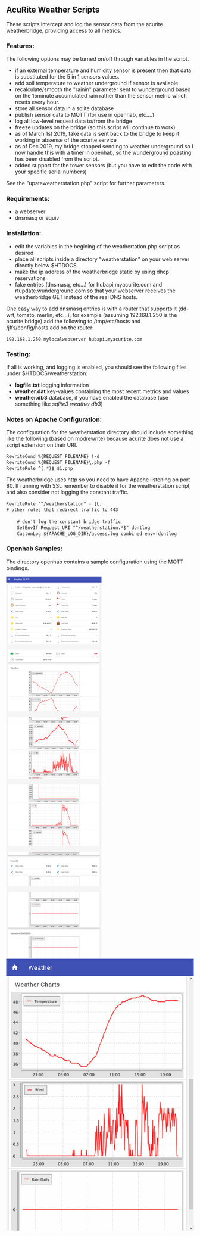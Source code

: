 ## AcuRite Weather Scripts
These scripts intercept and log the sensor data from the acurite weatherbridge, providing access to all metrics.

### Features:
The following options may be turned on/off through variables in the script.

- if an external temperature and humidity sensor is present then that data is substituted for the 5 in 1 sensors values. 
- add soil temperature to weather underground if sensor is available
- recalculate/smooth the "rainin" parameter sent to wunderground based on the 15minute accumulated rain rather than the sensor metric which resets every hour.
- store all sensor data in a sqlite database
- publish sensor data to MQTT (for use in openhab, etc....)
- log all low-level request data to/from the bridge
- freeze updates on the bridge (so this script will continue to work)
- as of March 1st 2019, fake data is sent back to the bridge to keep it working in absense of the acurite service
- as of Dec 2019, my bridge stopped sending to weather underground so I now handle this with a timer in openhab, so the wunderground poasting has been disabled from the script.
- added support for the tower sensors (but you have to edit the code with your specific serial numbers)

See the "upateweatherstation.php" script for further parameters.

### Requirements:

- a webserver
- dnsmasq or equiv 

### Installation:

- edit the variables in the begining of the weathertation.php script as desired
- place all scripts inside a directory "weatherstation" on your web server directly below $HTDOCS. 
- make the ip address of the weatherbridge static by using dhcp reservations
- fake entries (dnsmasq, etc...) for hubapi.myacurite.com and rtupdate.wunderground.com so that your webserver receives the weatherbridge GET instead of the real DNS hosts.

One easy way to add dnsmasq entries is with a router that supports it  (dd-wrt, tomato, merlin, etc...), for example (assuming 192.168.1.250 is the acurite bridge) add the following to /tmp/etc/hosts and /jffs/config/hosts.add on the router:	

	192.168.1.250 mylocalwebserver hubapi.myacurite.com

### Testing:

If all is working, and logging is enabled,  you should see the following files under $HTDOCS/weatherstation:

- **logfile.txt** logging information
- **weather.dat** key-values containing the most recent metrics and values
- **weather.db3** database, if you have enabled the database (use something like *sqlite3 weather.db3*)


### Notes on Apache Configuration:

The configuration for the weatherstation directory should include something like the following (based on modrewrite) because acurite does not use a script extension on their URI. 

	RewriteCond %{REQUEST_FILENAME} !-d
	RewriteCond %{REQUEST_FILENAME}\.php -f
	RewriteRule ^(.*)$ $1.php

The weatherbridge uses http so you need to have Apache listening on port 80. If running with SSL remember to disable it for the weatherstation script, and also consider not logging the constant traffic.

	RewriteRule "^/weatherstation" - [L]
	# other rules that redirect traffic to 443

        # don't log the constant bridge traffic 
        SetEnvIf Request_URI "^/weatherstation.*$" dontlog
        CustomLog ${APACHE_LOG_DIR}/access.log combined env=!dontlog

### Openhab Samples:
The directory openhab contains a sample configuration using the MQTT bindings.

![alt text](screenshots/image1.jpg)
![alt text](screenshots/image2.jpg)

